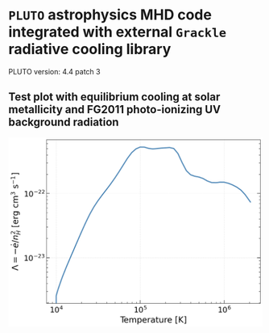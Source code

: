 # `PLUTO` astrophysics MHD code integrated with external `Grackle` radiative cooling library
PLUTO version: 4.4 patch 3

## Test plot with equilibrium cooling at solar metallicity and FG2011 photo-ionizing UV background radiation
<picture>
  <source media="(prefers-color-scheme: dark)" srcset="https://github.com/user-attachments/assets/739840b2-1a82-4b7d-8b1b-eaf31af46442">
  <img alt="" src="https://github.com/dutta-alankar/PLUTO-mit-Grackle/blob/31ad1a410f2d141100b155f66631a9f60c571d2e/cooling-function.png">
</picture>
